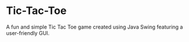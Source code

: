 # Tic-Tac-Toe
A fun and simple Tic Tac Toe game created using Java Swing featuring a user-friendly GUI.
